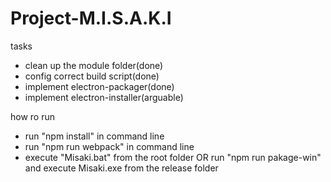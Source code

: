 # Project-M.I.S.A.K.I

tasks
 - clean up the module folder(done)
 - config correct build script(done)
 - implement electron-packager(done)
 - implement electron-installer(arguable)
 
how ro run
 - run "npm install" in command line
 - run "npm run webpack" in command line
 - execute "Misaki.bat" from the root folder OR run "npm run pakage-win" and execute Misaki.exe from the release folder

